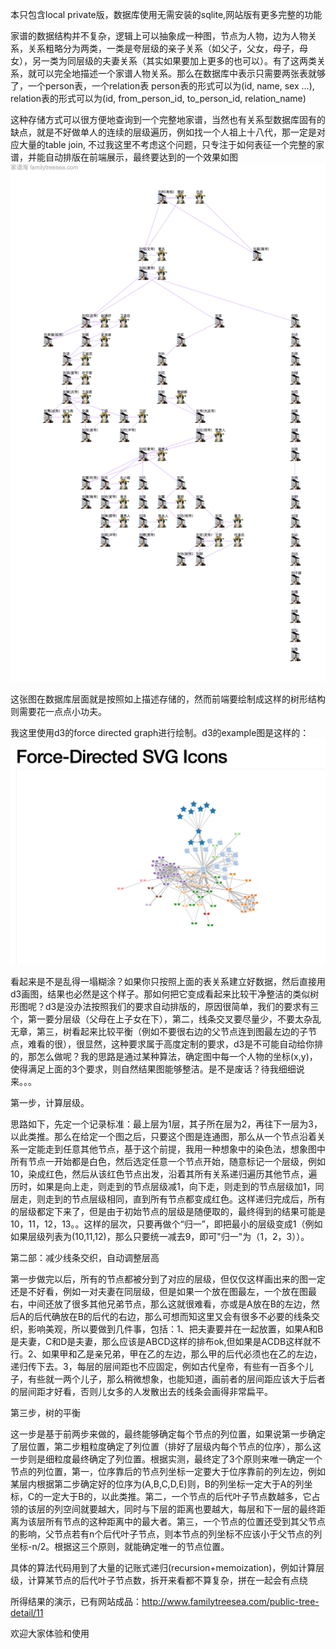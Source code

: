 本只包含local private版，数据库使用无需安装的sqlite,网站版有更多完整的功能

家谱的数据结构并不复杂，逻辑上可以抽象成一种图，节点为人物，边为人物关系，关系粗略分为两类，一类是夸层级的亲子关系（如父子，父女，母子，母女），另一类为同层级的夫妻关系（其实如果要加上更多的也可以）。有了这两类关系，就可以完全地描述一个家谱人物关系。那么在数据库中表示只需要两张表就够了，一个person表，一个relation表
person表的形式可以为(id, name, sex ...), relation表的形式可以为(id, from_person_id, to_person_id, relation_name)

这种存储方式可以很方便地查询到一个完整地家谱，当然也有关系型数据库固有的缺点，就是不好做单人的连续的层级遍历，例如找一个人祖上十八代，那一定是对应大量的table join, 不过我这里不考虑这个问题，只专注于如何表征一个完整的家谱，并能自动排版在前端展示，最终要达到的一个效果如图
![汉朝皇帝家谱](./han.jpg)





这张图在数据库层面就是按照如上描述存储的，然而前端要绘制成这样的树形结构则需要花一点点小功夫。

我这里使用d3的force directed graph进行绘制。d3的example图是这样的：
![d3样本](./forced3.jpg)



看起来是不是乱得一塌糊涂？如果你只按照上面的表关系建立好数据，然后直接用d3画图，结果也必然是这个样子。那如何把它变成看起来比较干净整洁的类似树形图呢？d3是没办法按照我们的要求自动排版的，原因很简单，我们的要求有三个，第一要分层级（父母在上子女在下），第二，线条交叉要尽量少，不要太杂乱无章，第三，树看起来比较平衡（例如不要很右边的父节点连到图最左边的子节点，难看的很），很显然，这种要求属于高度定制的要求，d3是不可能自动给你排的，那怎么做呢？我的思路是通过某种算法，确定图中每一个人物的坐标(x,y)，使得满足上面的3个要求，则自然结果图能够整洁。是不是废话？待我细细说来。。。

第一步，计算层级。

思路如下，先定一个记录标准：最上层为1层，其子所在层为2，再往下一层为3，以此类推。那么在给定一个图之后，只要这个图是连通图，那么从一个节点沿着关系一定能走到任意其他节点，基于这个前提，我用一种想象中的染色法，想象图中所有节点一开始都是白色，然后选定任意一个节点开始，随意标记一个层级，例如10，染成红色，然后从该红色节点出发，沿着其所有关系递归遍历其他节点，遍历时，如果是向上走，则走到的节点层级减1，向下走，则走到的节点层级加1，同层走，则走到的节点层级相同，直到所有节点都变成红色。这样递归完成后，所有的层级都定下来了，但是由于初始节点的层级是随便取的，最终得到的结果可能是10，11，12，13。。这样的层次，只要再做个“归一”，即把最小的层级变成1（例如如果层级列表为(10,11,12)，那么只要统一减去9，即可"归一"为（1，2，3））。

第二部：减少线条交织，自动调整层高

第一步做完以后，所有的节点都被分到了对应的层级，但仅仅这样画出来的图一定还是不好看，例如一对夫妻在同层级，但是如果一个放在图最左，一个放在图最右，中间还放了很多其他兄弟节点，那么这就很难看，亦或是A放在B的左边，然后A的后代确放在B的后代的右边，那么可想而知这里又会有很多不必要的线条交织，影响美观，所以要做到几件事，包括：1、把夫妻要并在一起放置，如果A和B是夫妻，C和D是夫妻，那么应该是ABCD这样的排布ok,但如果是ACDB这样就不行。2、如果甲和乙是亲兄弟，甲在乙的左边，那么甲的后代必须也在乙的左边，递归传下去。3，每层的层间距也不应固定，例如古代皇帝，有些有一百多个儿子，有些就一两个儿子，那么稍微想象，也能知道，画前者的层间距应该大于后者的层间距才好看，否则儿女多的人发散出去的线条会画得非常扁平。



第三步，树的平衡

这一步是基于前两步来做的，最终能够确定每个节点的列位置，如果说第一步确定了层位置，第二步粗粒度确定了列位置（排好了层级内每个节点的位序），那么这一步则是细粒度最终确定了列位置。根据实测，最终定了3个原则来唯一确定一个节点的列位置，第一，位序靠后的节点列坐标一定要大于位序靠前的列左边，例如某层内根据第二步确定好的位序为(A,B,C,D,E)则，B的列坐标一定大于A的列坐标，C的一定大于B的，以此类推。第二，一个节点的后代叶子节点数越多，它占领的该层的列空间就要越大，同时与下层的距离也要越大，每层和下一层的最终距离为该层所有节点的这种距离中的最大者。第三，一个节点的位置还受到其父节点的影响，父节点若有n个后代叶子节点，则本节点的列坐标不应该小于父节点的列坐标-n/2。根据这三个原则，就能确定唯一的节点位置。

具体的算法代码用到了大量的记账式递归(recursion+memoization)，例如计算层级，计算某节点的后代叶子节点数，拆开来看都不算复杂，拼在一起会有点绕

所得结果的演示，已有网站成品：http://www.familytreesea.com/public-tree-detail/11

欢迎大家体验和使用
